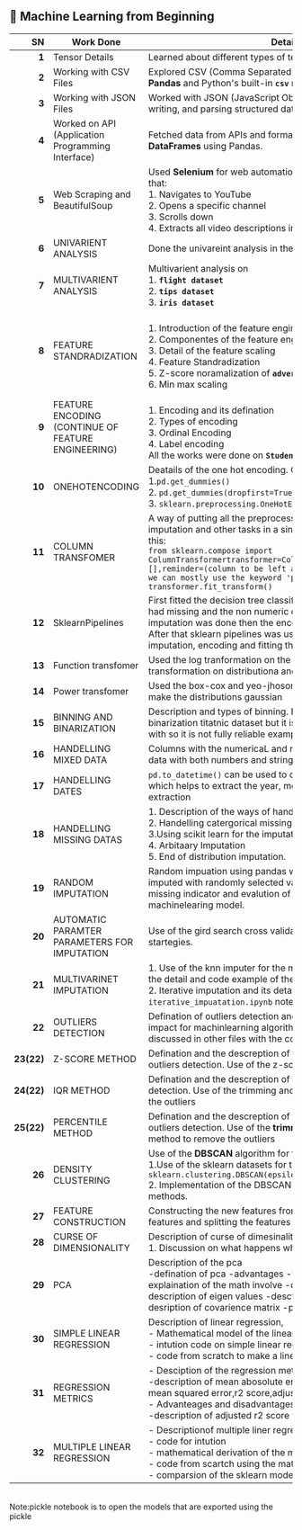 ## 📘 Machine Learning from Beginning ##

| **SN** | **Work Done**                     | **Details**                                                                                                                                         |
|--------:|----------------------------------|-----------------------------------------------------------------------------------------------------------------------------------------------------|
| **1**   | Tensor Details                   | Learned about different types of tensors: 0D, 1D, 2D, etc.                                                                                           |
| **2**   | Working with CSV Files           | Explored CSV (Comma Separated Values) files using both **Pandas** and Python's built-in **`csv`** module.                                          |
| **3**   | Working with JSON Files          | Worked with JSON (JavaScript Object Notation) files: reading, writing, and parsing structured data.                                                |
| **4**   | Worked on API (Application Programming Interface) | Fetched data from APIs and formatted the responses into **DataFrames** using Pandas.                                                                |
| **5**   | Web Scraping and BeautifulSoup   | Used **Selenium** for web automation and scraping. Created a bot that:<br>1. Navigates to YouTube<br>2. Opens a specific channel<br>3. Scrolls down<br>4. Extracts all video descriptions into a DataFrame. |
| **6** | UNIVARIENT ANALYSIS | Done the univareint analysis in the **`advertisment.csv`** data |
| **7**| MULTIVARIENT ANALYSIS| Multivarient analysis on <br>1. **`flight dataset`** <br>2. **`tips dataset`** <br>3. **`iris dataset`**|
| **8**| FEATURE STANDRADIZATION | <br> 1. Introduction of the feature engineering <br> 2. Componentes of the feature engineering <br> 3. Detail of the feature scaling <br> 4. Feature Standradization <br> 5. Z-score noramalization of **`adverstisment.csv`** <br>6. Min max scaling |
|**9**| FEATURE ENCODING (CONTINUE OF FEATURE ENGINEERING)|<br> 1. Encoding and its defination <br> 2. Types of encoding <br>3. Ordinal Encoding <br>4. Label encoding <br> All the works were done on **`Student_performance_10k.csv`**| |
|**10**| ONEHOTENCODING| Deatails of the one hot encoding. OnehotEncoding using <br> 1.```pd.get_dummies()```<br>2. ```pd.get_dummies(dropfirst=True)``` <br>3. ```sklearn.preprocessing.OneHotEncoder()```|    
|**11**| COLUMN TRANSFOMER|A way of putting all the preprocessing tasks such as encoding, imputation and other tasks in a single transformer. code is like this:<br> ```from sklearn.compose import ```<br>```ColumnTransformertransformer=ColumnTransformer(transformers=[],reminder=(column to be left after the transfomation where we can mostly use the keyword 'passthrough' ))```<br>```transformer.fit_transform()```|
|**12**| SklearnPipelines| First fitted the decision tree classifier on the titanic dataset which had missing and the non numeric categorical variables. Thus the imputation was done then the encoding.<br> After that sklearn pipelines was used for the series of the imputation, encoding and fitting the model| 
|**13**| Function transfomer| Used the log tranformation on the data to see the impact of the transformation on distributiona and the machine learning models|
|**14**| Power transfomer| Used the box-cox and yeo-jhoson tranform which are used to make the distributions gaussian|
|**15**| BINNING AND BINARIZATION| Description and types of binning. Did the binning and binarization titatnic dataset but it is not the best example to work with so it is not fully reliable example|
|**16**| HANDELLING MIXED DATA| Columns with the numericaL and non numric values and a single data with both numbers and strings|
|**17**| HANDELLING DATES|```pd.to_datetime()``` can be used to convert objects to datetime which helps to extract the year, month , days and other extraction|
|**18**| HANDELLING MISSING DATAS|1. Description of the ways of handelling missing datas<br> 2. Handelling catergorical missing datas <br> 3.Using scikit learn for the imputation <br>4. Arbitaary Imputation <br>5. End of distribution imputation. |
|**19**| RANDOM IMPUTATION|Random impuation using pandas where missing values are imputed with randomly selected values from the data. Use of the missing indicator and evalution of its impact in the machinelearing model. |
|**20**| AUTOMATIC PARAMTER PARAMETERS FOR  IMPUTATION|Use of the gird search cross validation for the best imputing startegies. |
|**21**| MULTIVARINET IMPUTATION|1. Use of the knn imputer for the miultivareint impuatation with the detail and code example of the knn impuatation.<br>2. Iterative imputation and its detail in the ```iterative_impuatation.ipynb``` notebook |
|**22**| OUTLIERS DETECTION|Defination of outliers detection and description of the outliers' impact for machinlearning algorithm. Techniques are to be discussed in other files with the code example. |
|**23(22)**| Z-SCORE METHOD|Defination and the descreption of the z-score method for the outliers detection. Use of the z-score method to find the outliers|
|**24(22)**| IQR METHOD|Defination and the descreption of the IQR method for the outliers detection. Use of the trimming and capping  method to remove the outliers|
|**25(22)**| PERCENTILE METHOD|Defination and the descreption of the percentile method for the outliers detection. Use of the **trimming** and **winsorization**  method to remove the outliers|
|**26**| DENSITY CLUSTERING|Use of the **DBSCAN** algorithm for the density based clustering. <br>1.Use of the sklearn datasets for the density clustering:<br> ```sklearn.clustering.DBSCAN(epsilon,min_samples)``` <br>2. Implementation of the DBSCAN without using sklearn methods.|
|**27**| FEATURE CONSTRUCTION|Constructing the new features from the data by combing the features and splitting the features known as feature splitting.|
|**28**| CURSE OF DIMENSIONALITY|Description of curse of dimesinality<br>1. Discussion on what happens when dimesnionality increases|
|**29**| PCA|Description of the pca<br>-defination of pca -advantages -wroking mechanism -explaination of the math involve -desctiption of eigen vectors -description of eigen values -desctiption of linear algebra -desription of covarience matrix -pca to transform ```MINSET``` data |
|**30**|SIMPLE LINEAR REGRESSION|Description of linear regression,<br>- Mathematical model of the linear regression <br> - intution code on simple linear regression <br> - code from scratch to make a liner regression model |
|**31**| REGRESSION METRICS|- Desciption of the regression metrics <br> -description of mean abosolute error, mean squared error , root mean squared error,r2 score,adjusted r2 score <br> - Advanteages and disadvantages of each model <br> -description of adjusted r2 score with  |
|**32**| MULTIPLE LINEAR REGRESSION|- Descriptionof multiple liner regresion <br> - code for intution <br> - mathematical derivation of the multiple linear regression <br> - code from scartch using the mathematical formula <br> - comparsion of the sklearn model and the self built model|

<br>
Note:pickle notebook is to open the models that are exported using the pickle
